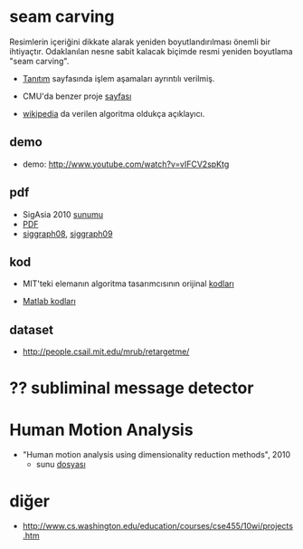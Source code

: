 
# seam carving

Resimlerin içeriğini dikkate alarak yeniden boyutlandırılması önemli bir
ihtiyaçtır. Odaklanılan nesne sabit kalacak biçimde resmi yeniden boyutlama "seam
carving".

- [Tanıtım](http://www.cs.washington.edu/education/courses/cse455/10wi/projects/project1b/index.html)
  sayfasında işlem aşamaları ayrıntılı verilmiş.

- CMU'da benzer proje [sayfası](http://graphics.cs.cmu.edu/courses/15-463/2008_fall/hw/proj2/)

- [wikipedia](http://en.wikipedia.org/wiki/Seam_carving) da verilen algoritma
  oldukça açıklayıcı.

## demo

- demo: http://www.youtube.com/watch?v=vIFCV2spKtg

## pdf

- SigAsia 2010 [sunumu](http://people.csail.mit.edu/mrub/retargetme/SigAsia10.zip)
- [PDF](http://graphics.cs.cmu.edu/courses/15-463/2008_fall/hw/proj2/imret.pdf)
- [siggraph08](http://people.csail.mit.edu/mrub/papers/vidret/vidret.pdf), [siggraph09](http://people.csail.mit.edu/mrub/papers/multiop/multiop.pdf)

## kod

- MIT'teki elemanın algoritma tasarımcısının orijinal
  [kodları](http://people.csail.mit.edu/mrub/code/seam-carving.zip)

- [Matlab kodları](http://www.mathworks.com/matlabcentral/fileexchange/18089)

## dataset

- http://people.csail.mit.edu/mrub/retargetme/

# ?? subliminal message detector

# Human Motion Analysis

- "Human motion analysis using dimensionality reduction methods", 2010
  - sunu [dosyası](http://www.iti.gr/iti/files/archive/seminars/ITI_2010.zip)

# diğer

- http://www.cs.washington.edu/education/courses/cse455/10wi/projects.htm
